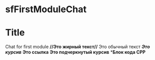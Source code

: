 # sfFirstModuleChat
Title
=====
Chat for first module
**//Это жирный текст//** Это обычный текст
***Это курсив***
****Это ссылка****
**Это подчеркнутый курсив**  *****Блок кода CPP****